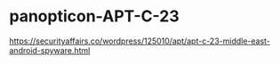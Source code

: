 # panopticon-APT-C-23

https://securityaffairs.co/wordpress/125010/apt/apt-c-23-middle-east-android-spyware.html
